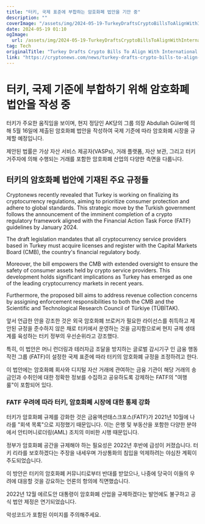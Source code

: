 ```yaml
---
title: "터키, 국제 표준에 부합하는 암호화폐 법안을 기안 중"
description: ""
coverImage: "/assets/img/2024-05-19-TurkeyDraftsCryptoBillsToAlignWithInternationalStandards_thumbnail.png"
date: 2024-05-19 01:10
ogImage: 
  url: /assets/img/2024-05-19-TurkeyDraftsCryptoBillsToAlignWithInternationalStandards_thumbnail.png
tag: Tech
originalTitle: "Turkey Drafts Crypto Bills To Align With International Standards"
link: "https://cryptonews.com/news/turkey-drafts-crypto-bills-to-align-with-international-standards.htm"
---
```



# 터키, 국제 기준에 부합하기 위해 암호화폐 법안을 작성 중

터키가 주요한 움직임을 보이며, 현지 정당인 AK당의 그룹 의장 Abdullah Güler에 의해 5월 16일에 제출된 암호화폐 법안을 작성하여 국제 기준에 따라 암호화폐 시장을 규제할 예정입니다.

제안된 법률은 가상 자산 서비스 제공자(VASPs), 거래 플랫폼, 자산 보관, 그리고 터키 거주자에 의해 수행되는 거래를 포함한 암호화폐 산업의 다양한 측면을 다룹니다.

## 터키의 암호화폐 법안에 기재된 주요 규정들

<div class="content-ad"></div>

Cryptonews recently revealed that Turkey is working on finalizing its cryptocurrency regulations, aiming to prioritize consumer protection and adhere to global standards. This strategic move by the Turkish government follows the announcement of the imminent completion of a crypto regulatory framework aligned with the Financial Action Task Force (FATF) guidelines by January 2024.

The draft legislation mandates that all cryptocurrency service providers based in Turkey must acquire licenses and register with the Capital Markets Board (CMB), the country's financial regulatory body.

Moreover, the bill empowers the CMB with extended oversight to ensure the safety of consumer assets held by crypto service providers. This development holds significant implications as Turkey has emerged as one of the leading cryptocurrency markets in recent years.

Furthermore, the proposed bill aims to address revenue collection concerns by assigning enforcement responsibilities to both the CMB and the Scientific and Technological Research Council of Türkiye (TÜBİTAK).

<div class="content-ad"></div>

앞서 언급한 안을 강조한 것은 외국 암호화폐 브로커가 필요한 라이선스를 취득하고 제안된 규정을 준수하지 않은 채로 터키에서 운영하는 것을 금지함으로써 현지 규제 생태계를 육성하는 터키 정부의 우선순위라고 강조했다.

특히, 이 법안은 머니 런더링과 테러자금 조달을 방지하는 글로벌 감시기구 인 금융 행동 작전 그룹 (FATF)이 설정한 국제 표준에 따라 터키의 암호화폐 규정을 조정하려고 한다.

이 법안에는 암호화폐 회사와 디지털 자산 거래에 관여하는 금융 기관이 해당 거래의 송금인과 수취인에 대한 정확한 정보를 수집하고 공유하도록 강제하는 FATF의 "여행 룰"이 포함되어 있다.

### FATF 우려에 따라 터키, 암호화폐 시장에 대한 통제 강화

<div class="content-ad"></div>

터키가 암호화폐 규제를 강화한 것은 금융액션태스크포스(FATF)가 2021년 10월에 나라를 "회색 목록"으로 지정했기 때문입니다. 이는 은행 및 부동산을 포함한 다양한 분야에서 안티머니로더링(AML) 조치의 미비한 시행 때문입니다.

정부가 암호화폐 공간을 규제해야 하는 필요성은 2022년 후반에 급성이 커졌습니다. 터키 리라를 보호하겠다는 주장을 내세우며 가상통화의 침입을 억제하려는 야심찬 계획이 주도되었습니다.

이 방안은 터키의 암호화폐 커뮤니티로부터 반대를 받았으나, 나중에 당국이 이들의 우려에 대응할 것을 강요하는 언론의 항의에 직면했습니다.

2022년 12월 에르도안 대통령이 암호화폐 산업을 규제하겠다는 발언에도 불구하고 공식 법안 제정은 연기되었습니다.

<div class="content-ad"></div>

악성코드가 포함된 이미지를 주의해주세요.